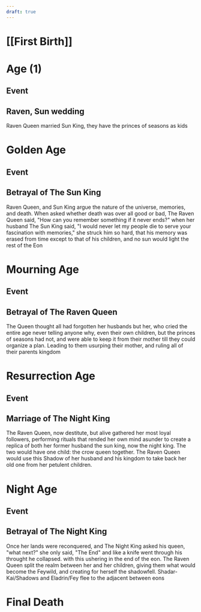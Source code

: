 ```yaml
---
draft: true
---
```


# [[First Birth]]
# Age (1) 
## Event
## Raven, Sun wedding
Raven Queen married Sun King, they have the princes of seasons as kids

# Golden Age
## Event
## Betrayal of The Sun King
Raven Queen, and Sun King argue the nature of the universe, memories, and death. When asked whether death was over all good or bad, The Raven Queen said, "How can you remember something if it never ends?" when her husband The Sun King said, "I would never let my people die to serve your fascination with memories," she struck him so hard, that his memory was erased from time except to that of his children, and no sun would light the rest of the Eon
# Mourning Age
## Event
## Betrayal of The Raven Queen
The Queen thought all had forgotten her husbands but her, who cried the entire age never telling anyone why, even their own children, but the princes of seasons had not, and were able to keep it from their mother till they could organize a plan. Leading to them usurping their mother, and ruling all of their parents kingdom
# Resurrection Age
## Event
## Marriage of The Night King
The Raven Queen, now destitute, but alive gathered her most loyal followers, performing rituals that rended her own mind asunder to create a replica of both her former husband the sun king, now the night king. The two would have one child: the crow queen together. The Raven Queen would use this Shadow of her husband and his kingdom to take back her old one from her petulent children.
# Night Age
## Event
## Betrayal of The Night King
Once her lands were reconquered, and The Night King asked his queen, "what next?" she only said, "The End" and like a knife went through his throught he collapsed. with this ushering in the end of the eon. The Raven Queen split the realm between her and her children, giving them what would become the Feywild, and creating for herself the shadowfell. Shadar-Kai/Shadows and Eladrin/Fey flee to the adjacent between eons
# Final Death

